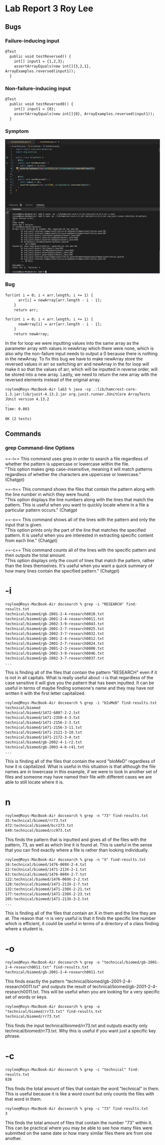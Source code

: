 # **Lab Report 3 Roy Lee**

## Bugs
### Failure-inducing input
``` 
@Test
  public void testReversed() {
    int[] input1 = {1,2,3};
    assertArrayEquals(new int[]{3,2,1}, ArrayExamples.reversed(input1));
  }
```

### Non-failure-inducing input
```
@Test
  public void testReversed0() {
    int[] input1 = {0};
    assertArrayEquals(new int[]{0}, ArrayExamples.reversed(input1));
  }
```
### Symptom
![Image](labreport3symptom.jpg)
### Bug
```
for(int i = 0; i < arr.length; i += 1) {
      arr[i] = newArray[arr.length - i - 1];
    }
    return arr;
```

```
for(int i = 0; i < arr.length; i += 1) {
      newArray[i] = arr[arr.length - i - 1];
    }
    return newArray;
```
In the for loop we were inputting values into the same array as the parameter array with values in newArray which there were none, which is also why the non-failure input needs to output a 0 because there is nothing in the newArray. To fix this bug we have to make newArray store the reversed values in arr so switching arr and newArray in the for loop will make it so that the values of arr, which will be inputted in reverse order, will be stored into a new array. Lastly, we need to return the new array with the reversed elements instead of the original array. 

```
roylee@Roys-MacBook-Air lab3 % java -cp .:lib/hamcrest-core-1.3.jar:lib/junit-4.13.2.jar org.junit.runner.JUnitCore ArrayTests
JUnit version 4.13.2
..
Time: 0.003

OK (2 tests)
```


## Commands

### grep Command-line Options
==-i==
This command uses grep in order to search a file regardless of whether the pattern is uppercase or lowercase within the file. <br>
"This option makes grep case-insensitive, meaning it will match patterns regardless of whether the characters are uppercase or lowercase." (Chatgpt)

==-n==
This command shows the files that contain the pattern along with the line number in which they were found. <br>
"This option displays the line numbers along with the lines that match the pattern. This is useful when you want to quickly locate where in a file a particular pattern occurs." (Chatgpt

==-o==
This command shows all of the lines with the pattern and only the input that is given. <br>
"This option prints only the part of the line that matches the specified pattern. It is useful when you are interested in extracting specific content from each line." (Chatgpt)

==-c==
This command counts all of the lines with the specific pattern and then outputs the total amount. <br>
"This option displays only the count of lines that match the pattern, rather than the lines themselves. It's useful when you want a quick summary of how many lines contain the specified pattern." (Chatgpt)

# -i
```
roylee@Roys-MacBook-Air docsearch % grep -i "RESEARCH" find-results.txt
technical/biomed/gb-2001-2-4-research0010.txt
technical/biomed/gb-2001-2-4-research0011.txt
technical/biomed/gb-2002-3-9-research0043.txt
technical/biomed/gb-2001-2-7-research0025.txt
technical/biomed/gb-2002-3-7-research0032.txt
technical/biomed/gb-2001-2-4-research0012.txt
technical/biomed/gb-2001-2-7-research0024.txt
technical/biomed/gb-2001-2-3-research0008.txt
technical/biomed/gb-2002-3-9-research0046.txt
technical/biomed/gb-2002-3-7-research0037.txt
...
```
This is finding all of the files that contain the pattern "RESEARCH" even if it is not in all capitals. What is really useful about -i is that regardless of the case sensitive it will give you the pattern that has been inputted. It can be useful in terms of maybe finding someone's name and they may have not written it with the first letter capitalized.

```
roylee@Roys-MacBook-Air docsearch % grep -i "bIoMeD" find-results.txt
technical/biomed
technical/biomed/1472-6807-2-2.txt
technical/biomed/1471-2350-4-3.txt
technical/biomed/1471-2156-2-3.txt
technical/biomed/1471-2156-3-11.txt
technical/biomed/1471-2121-3-10.txt
technical/biomed/1471-2172-3-4.txt
technical/biomed/gb-2002-4-1-r2.txt
technical/biomed/gb-2003-4-6-r41.txt
...
```
This is finding all of the files that contain the word "bIoMeD" regardless of how it is capitalized. What is useful in this situation is that although the file names are in lowercase in this example, if we were to look in another set of files and someone may have named their file with different cases we are able to still locate where it is.

# n
```
roylee@Roys-MacBook-Air docsearch % grep -n "73" find-results.txt
35:technical/biomed/rr73.txt
472:technical/biomed/bcr273.txt
649:technical/biomed/cc973.txt
```
This finds the pattern that is inputted and gives all of the files with the pattern, 73, as well as which line it is found at. This is useful in the sense that you can find exactly where a file is rather than looking individually.
```
roylee@Roys-MacBook-Air docsearch % grep -n "X" find-results.txt
16:technical/biomed/1476-069X-2-4.txt
22:technical/biomed/1471-213X-2-1.txt
63:technical/biomed/1476-069X-2-7.txt
122:technical/biomed/1476-069X-2-2.txt
128:technical/biomed/1471-213X-2-7.txt
132:technical/biomed/1471-230X-2-21.txt
177:technical/biomed/1471-230X-2-23.txt
205:technical/biomed/1471-213X-3-2.txt
...
```
This is finding all of the files that contain an X in them and the line they are at. The reason that -n is very useful is that it finds the specific line number which is efficient, it could be useful in terms of a directory of a class finding where a student is.

# -o
```
roylee@Roys-MacBook-Air docsearch % grep -o "technical/biomed/gb-2001-2-4-research0011.txt" find-results.txt
technical/biomed/gb-2001-2-4-research0011.txt
```
This finds exactly the pattern "technical/biomed/gb-2001-2-4-research0011.txt" and outputs the result of technical/biomed/gb-2001-2-4-research0011.txt. This will be useful when you are looking for a very specific set of words or keys.

```
roylee@Roys-MacBook-Air docsearch % grep -o "technical/biomed/rr73.txt" find-results.txt
technical/biomed/rr73.txt
```
This finds the input technical/biomed/rr73.txt and outputs exactly only technical/biomed/rr73.txt. Why this is useful if you want just a specific key phrase.

# -c
```
roylee@Roys-MacBook-Air docsearch % grep -c "technical" find-results.txt
838
```
This finds the total amount of files that contain the word "technical" in them. This is useful because it is like a word count but only counts the files with that word in them.
```
roylee@Roys-MacBook-Air docsearch % grep -c "73" find-results.txt
3
```
This finds the total amount of files that contain the number "73" within it. This can be practical where you may be able to see how many files were submitted on the same date or how many similar files there are from one another.
